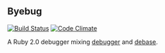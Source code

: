 ## Byebug

[![Build Status](https://secure.travis-ci.org/deivid-rodriguez/byebug.png)](http://travis-ci.org/deivid-rodriguez/byebug)
[![Code Climate](https://codeclimate.com/github/deivid-rodriguez/byebug.png)](https://codeclimate.com/github/deivid-rodriguez/byebug)

A Ruby 2.0 debugger mixing [debugger](https://github.com/cldwalker/debugger) and
[debase](https://github.com/denofevil/debase).
